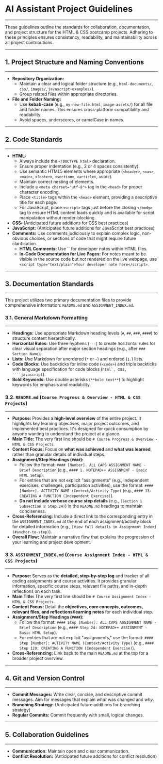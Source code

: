 # AI Assistant Project Guidelines
---

These guidelines outline the standards for collaboration, documentation, and project structure for the HTML & CSS bootcamp projects. Adhering to these principles ensures consistency, readability, and maintainability across all project contributions.

---

## 1. Project Structure and Naming Conventions
---

* **Repository Organization:**
    * Maintain a clear and logical folder structure (e.g., `html-documents/`, `css/`, `images/`, `javascript-examples/`).
    * Group related files within appropriate directories.
* **File and Folder Naming:**
    * Use **kebab-case** (e.g., `my-new-file.html`, `image-assets/`) for all file and folder names. This ensures cross-platform compatibility and readability.
    * Avoid spaces, underscores, or camelCase in names.

---

## 2. Code Standards
---

* **HTML:**
    * Always include the `<!DOCTYPE html>` declaration.
    * Ensure proper indentation (e.g., 2 or 4 spaces consistently).
    * Use semantic HTML5 elements where appropriate (`<header>`, `<nav>`, `<main>`, `<footer>`, `<section>`, `<article>`, `aside`).
    * Maintain correct nesting of elements.
    * Include a `<meta charset="utf-8">` tag in the `<head>` for proper character encoding.
    * Place `<title>` tags within the `<head>` element, providing a descriptive title for each page.
    * For JavaScript, place `<script>` tags just before the closing `</body>` tag to ensure HTML content loads quickly and is available for script manipulation without render-blocking.
* **CSS:** (Anticipated future additions for CSS best practices)
* **JavaScript:** (Anticipated future additions for JavaScript best practices)
* **Comments:** Use comments judiciously to explain complex logic, non-obvious choices, or sections of code that might require future clarification.
    * **HTML Comments:** Use `` for developer notes within HTML files.
    * **In-Code Documentation for Live Pages:** For notes meant to be visible in the source code but *not* rendered on the live webpage, use `<script type="text/plain">Your developer note here</script>`.

---

## 3. Documentation Standards
---

This project utilizes two primary documentation files to provide comprehensive information: `README.md` and `ASSIGNMENT_INDEX.md`.

### 3.1. General Markdown Formatting
---

* **Headings:** Use appropriate Markdown heading levels (`#`, `##`, `###`, `####`) to structure content hierarchically.
* **Horizontal Rules:** Use three hyphens (`---`) to create horizontal rules for clear visual separation after major section headings (e.g., after `### Section Name`).
* **Lists:** Use Markdown for unordered (`*` or `-`) and ordered (`1.`) lists.
* **Code Blocks:** Use backticks for inline code (`<code>`) and triple backticks with language specification for code blocks (````html`, ````css`, ````javascript`).
* **Bold Keywords:** Use double asterisks (`**bold text**`) to highlight keywords for emphasis and readability.

### 3.2. `README.md` (`Course Progress & Overview - HTML & CSS Projects`)
---

* **Purpose:** Provides a **high-level overview** of the entire project. It highlights key learning objectives, major project outcomes, and implemented best practices. It's designed for quick consumption by anyone wanting to understand the project at a glance.
* **Main Title:** The very first line should be `# Course Progress & Overview - HTML & CSS Projects`.
* **Content Focus:** Focus on **what was achieved** and **what was learned**, rather than granular details of individual steps.
* **Assignment/Step Headings (`####`):**
    * Follow the format: `#### [Number]. ALL CAPS ASSIGNMENT NAME - Brief Description` (e.g., `#### 1. NOTEPAD++ ASSIGNMENT - Basic HTML Setup`).
    * For entries that are not explicit "assignments" (e.g., independent exercises, challenges, participation activities), use the format: `#### [Number]. ACTIVITY NAME (Context/Activity Type)` (e.g., `#### 13. CREATING A FUNCTION (Independent Exercise)`).
    * **Do not include verbose course step details** (e.g., `(Section 1 Subsection B Step 24)`) in the `README.md` headings to maintain conciseness.
* **Cross-Referencing:** Include a direct link to the corresponding entry in the `ASSIGNMENT_INDEX.md` at the end of each assignment/activity block for detailed information (e.g., `[View full details in Assignment Index](#anchor-to-step)`).
* **Overall Flow:** Maintain a narrative flow that explains the progression of your learning and project development.

### 3.3. `ASSIGNMENT_INDEX.md` (`Course Assignment Index - HTML & CSS Projects`)
---

* **Purpose:** Serves as the **detailed, step-by-step log** and tracker of all coding assignments and course activities. It provides granular information, specific course steps, relevant file paths, and in-depth reflections on each task.
* **Main Title:** The very first line should be `# Course Assignment Index - HTML & CSS Projects`.
* **Content Focus:** Detail the **objectives, core concepts, outcomes, relevant files, and reflections/learning notes** for each individual step.
* **Assignment/Step Headings (`####`):**
    * Follow the format: `#### Step [Number]: ALL CAPS ASSIGNMENT NAME - Brief Description` (e.g., `#### Step 24: NOTEPAD++ ASSIGNMENT - Basic HTML Setup`).
    * For entries that are not explicit "assignments," use the format: `#### Step [Number]: ACTIVITY NAME (Context/Activity Type)` (e.g., `#### Step 120: CREATING A FUNCTION (Independent Exercise)`).
* **Cross-Referencing:** Link back to the main `README.md` at the top for a broader project overview.

---

## 4. Git and Version Control
---

* **Commit Messages:** Write clear, concise, and descriptive commit messages. Aim for messages that explain *what* was changed and *why*.
* **Branching Strategy:** (Anticipated future additions for branching strategy)
* **Regular Commits:** Commit frequently with small, logical changes.

---

## 5. Collaboration Guidelines
---

* **Communication:** Maintain open and clear communication.
* **Conflict Resolution:** (Anticipated future additions for conflict resolution)